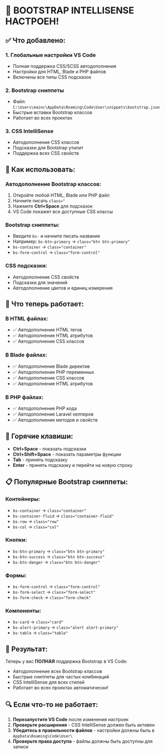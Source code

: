 # 🎨 BOOTSTRAP INTELLISENSE НАСТРОЕН!

## ✅ Что добавлено:

### 1. **Глобальные настройки VS Code**
- Полная поддержка CSS/SCSS автодополнения
- Настройки для HTML, Blade и PHP файлов
- Включены все типы CSS подсказок

### 2. **Bootstrap сниппеты**
- Файл: `C:\Users\mainc\AppData\Roaming\Code\User\snippets\bootstrap.json`
- Быстрые вставки Bootstrap классов
- Работает во всех проектах

### 3. **CSS IntelliSense**
- Автодополнение CSS классов
- Подсказки для Bootstrap утилит
- Поддержка всех CSS свойств

## 🚀 Как использовать:

### **Автодополнение Bootstrap классов:**
1. Откройте любой HTML, Blade или PHP файл
2. Начните писать `class="`
3. Нажмите **Ctrl+Space** для подсказок
4. VS Code покажет все доступные CSS классы

### **Bootstrap сниппеты:**
- Введите `bs-` и начните писать название
- Например: `bs-btn-primary` → `class="btn btn-primary"`
- `bs-container` → `class="container"`
- `bs-form-control` → `class="form-control"`

### **CSS подсказки:**
- Автодополнение CSS свойств
- Подсказки для значений
- Автодополнение цветов и единиц измерения

## 🎯 Что теперь работает:

### **В HTML файлах:**
- ✅ Автодополнение HTML тегов
- ✅ Автодополнение HTML атрибутов
- ✅ Автодополнение CSS классов

### **В Blade файлах:**
- ✅ Автодополнение Blade директив
- ✅ Автодополнение PHP переменных
- ✅ Автодополнение CSS классов
- ✅ Автодополнение HTML атрибутов

### **В PHP файлах:**
- ✅ Автодополнение PHP кода
- ✅ Автодополнение Laravel хелперов
- ✅ Автодополнение методов и свойств

## 🔧 Горячие клавиши:

- **Ctrl+Space** - показать подсказки
- **Ctrl+Shift+Space** - показать параметры функции
- **Tab** - принять подсказку
- **Enter** - принять подсказку и перейти на новую строку

## 📋 Популярные Bootstrap сниппеты:

### **Контейнеры:**
- `bs-container` → `class="container"`
- `bs-container-fluid` → `class="container-fluid"`
- `bs-row` → `class="row"`
- `bs-col` → `class="col"`

### **Кнопки:**
- `bs-btn-primary` → `class="btn btn-primary"`
- `bs-btn-success` → `class="btn btn-success"`
- `bs-btn-danger` → `class="btn btn-danger"`

### **Формы:**
- `bs-form-control` → `class="form-control"`
- `bs-form-select` → `class="form-select"`
- `bs-form-check` → `class="form-check"`

### **Компоненты:**
- `bs-card` → `class="card"`
- `bs-alert-primary` → `class="alert alert-primary"`
- `bs-table` → `class="table"`

## 🎉 Результат:

Теперь у вас **ПОЛНАЯ** поддержка Bootstrap в VS Code:
- Автодополнение всех Bootstrap классов
- Быстрые сниппеты для частых комбинаций
- CSS IntelliSense для всех стилей
- Работает во всех проектах автоматически!

## 🔍 Если что-то не работает:

1. **Перезапустите VS Code** после изменения настроек
2. **Проверьте расширения** - CSS IntelliSense должен быть активен
3. **Убедитесь в правильности файлов** - настройки должны быть в `AppData\Roaming\Code\User\`
4. **Проверьте права доступа** - файлы должны быть доступны для записи
